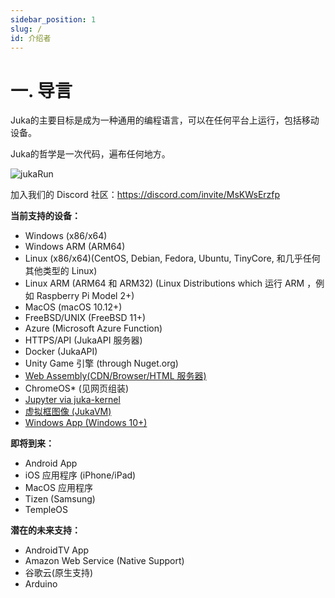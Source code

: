 ```yaml
---
sidebar_position: 1
slug: /
id: 介绍者
---
```


# 一. 导言

Juka的主要目标是成为一种通用的编程语言，可以在任何平台上运行，包括移动设备。

Juka的哲学是一次代码，遍布任何地方。

![jukaRun](/img/latestjuka.png)

加入我们的 Discord 社区：https://discord.com/invite/MsKWsErzfp

__当前支持的设备：__
- Windows (x86/x64)
- Windows ARM (ARM64)
- Linux (x86/x64)(CentOS, Debian, Fedora, Ubuntu, TinyCore, 和几乎任何其他类型的 Linux)
- Linux ARM (ARM64 和 ARM32) (Linux Distributions which 运行 ARM ，例如 Raspberry Pi Model 2+)
- MacOS (macOS 10.12+)
- FreeBSD/UNIX (FreeBSD 11+)
- Azure (Microsoft Azure Function)
- HTTPS/API (JukaAPI 服务器)
- Docker (JukaAPI)
- Unity Game 引擎 (through Nuget.org)
- [Web Assembly(CDN/Browser/HTML 服务器)](https://github.com/jukaLang/juka-webassembly)
- ChromeOS* (见网页组装)
- [Jupyter via juka-kernel](https://github.com/jukaLang/juka-kernel)
- [虚拟框图像 (JukaVM)](https://github.com/jukaLang/jukaVM)
- [Windows App (Windows 10+)](https://github.com/jukaLang/JukaApp)

**__即将到来：__**
- Android App
- iOS 应用程序 (iPhone/iPad)
- MacOS 应用程序
- Tizen (Samsung)
- TempleOS

__潜在的未来支持：__
- AndroidTV App
- Amazon Web Service (Native Support)
- 谷歌云(原生支持)
- Arduino



